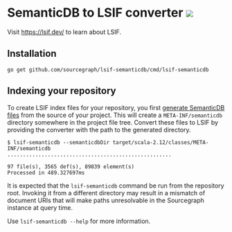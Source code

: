 # SemanticDB to LSIF converter ![](https://img.shields.io/badge/status-development-yellow)

Visit https://lsif.dev/ to learn about LSIF.

## Installation

```
go get github.com/sourcegraph/lsif-semanticdb/cmd/lsif-semanticdb
```

## Indexing your repository

To create LSIF index files for your repository, you first [generate SemanticDB files](https://scalameta.org/docs/semanticdb/guide.html)
from the source of your project. This will create a `META-INF/semanticdb` directory somewhere in the project file tree. Convert these
files to LSIF by providing the converter with the path to the generated directory.

```
$ lsif-semanticdb --semanticdbDir target/scala-2.12/classes/META-INF/semanticdb
.....................................................

97 file(s), 3565 def(s), 89839 element(s)
Processed in 489.327697ms
```

It is expected that the `lsif-semanticdb` command be run from the repository root. Invoking it from a different directory may result in a
mismatch of document URIs that will make paths unresolvable in the Sourcegraph instance at query time.

Use `lsif-semanticdb --help` for more information.
